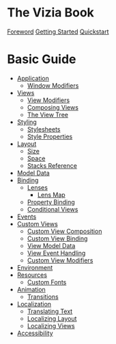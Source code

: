 # The Vizia Book

[Foreword](foreword.md)
[Getting Started](getting_started.md)
[Quickstart](quickstart.md)

<!-- # Walkthrough
- [Introduction](./walkthrough/introduction.md)
- [Data Binding and Lenses](./walkthrough/lenses.md)
- [Styling and Layout](./walkthrough/styling.md) -->

# Basic Guide
<!-- - [Overview](./basic/overview.md) -->
- [Application](./basic/application/application.md)
    - [Window Modifiers](./basic/application/window_modifiers.md)
- [Views](./basic/views/views.md)
    - [View Modifiers](./basic/views/modifiers.md)
    - [Composing Views](./basic/views/composing_views.md)
    - [The View Tree](./basic/views/view_tree.md)
- [Styling](./basic/styling/styling.md)
    <!-- - [Inline Styling](./basic/styling/inline.md) -->
    <!-- - [Shared Styling](./basic/styling/shared.md) -->
    - [Stylesheets](./basic/styling/stylesheets.md)
    - [Style Properties](./basic/styling/style_properties.md)
    <!-- -[Background](./basic/styling/properties/background.md) -->
- [Layout](./basic/layout/layout.md)
    - [Size](./basic/layout/size.md)
    - [Space](./basic/layout/space.md)
    - [Stacks Reference](./basic/layout/stacks.md)
    <!-- - [Grid](./basic/layout/grid.md) -->
    <!-- - [Units](./basic/layout/units.md) -->
    <!-- - [Stacks Reference](./basic/layout/stacks.md) -->
    <!-- - [Layout Properties](./basic/layout/layout_properties.md) -->
- [Model Data](./basic/models/models.md)
- [Binding](./basic/binding/binding.md)
    - [Lenses](./basic/binding/lenses.md)
        - [Lens Map](./basic/binding/lens_map.md)
    - [Property Binding](./basic/binding/property_binding.md)
    - [Conditional Views](./basic/binding/conditional_views.md)
- [Events](./basic/events/events.md)
- [Custom Views](./basic/custom_views/custom_views.md)
    - [Custom View Composition](./basic/custom_views/custom_view_composition.md)
    - [Custom View Binding](./basic/custom_views/custom_view_binding.md)
    - [View Model Data](./basic/custom_views/view_model_data.md)
    - [View Event Handling](./basic/custom_views/view_event_handling.md)
    - [Custom View Modifiers](./basic/custom_views/custom_view_modifiers.md)
- [Environment](./basic/models/environment.md)
- [Resources](./basic/resources/resources.md)
    - [Custom Fonts](./basic/resources/custom_fonts.md)
- [Animation](./basic/animation/animation.md)
    - [Transitions](./basic/animation/transitions.md)
- [Localization](./basic/localization/localization.md)
    - [Translating Text](./basic/localization/translation.md)
    - [Localizing Layout](./basic/localization/localizing_layout.md)
    - [Localizing Views](./basic/localization/localizing_views.md)
- [Accessibility](./basic/accessibility.md)

<!-- # Views

- [List](./basic/list.md) -->


<!-- # Reference
- [Style Properties](./reference/style.rs) -->

<!-- # Advanced Concepts
- [Custom Views](./advanced/custom_views.md)
- [Localization](./advanced/localization.md) -->

<!-- # Reference
- [Layout](./layout/overview.md)
- [Styling](./styling/overview.md)
    - [Stylesheets](./styling/stylesheets.md)
    - [Properties](./styling/properties.md)
    - [Reference](./styling/reference.md) -->

<!-- - [Transitions](./animation/transitions.md) -->